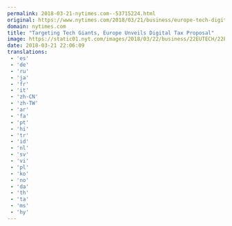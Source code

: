 ```yaml
---
permalink: 2018-03-21-nytimes.com--53715224.html
original: https://www.nytimes.com/2018/03/21/business/europe-tech-digital-tax.html?partner=rss&amp;emc=rss
domain: nytimes.com
title: "Targeting Tech Giants, Europe Unveils Digital Tax Proposal"
image: https://static01.nyt.com/images/2018/03/22/business/22EUTECH/22EUTECH-mediumThreeByTwo440.jpg
date: 2018-03-21 22:06:09
translations: 
 - 'es'
 - 'de'
 - 'ru'
 - 'ja'
 - 'fr'
 - 'it'
 - 'zh-CN'
 - 'zh-TW'
 - 'ar'
 - 'fa'
 - 'pt'
 - 'hi'
 - 'tr'
 - 'id'
 - 'nl'
 - 'sv'
 - 'vi'
 - 'pl'
 - 'ko'
 - 'no'
 - 'da'
 - 'th'
 - 'ta'
 - 'ms'
 - 'hy'
---
```


